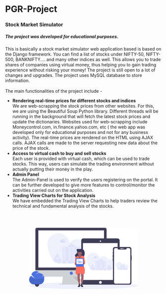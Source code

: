 # PGR-Project
<h3><b>Stock Market Simulator</b></h3>
<h5><b>The project was developed for educational purposes.</b></h5>
This is basically a stock market simulator web application based is based on the Django framework. You can find a list of stocks under NIFTY-50, NIFTY-500, BANKNIFTY.... and many other indices as well. This allows you to trade shares of companies using virtual money, thus helping you to gain trading experience without risking your money! The project is still open to a lot of changes and upgrades. The project uses MySQL database to store information.<br><br>
The main functionalities of the project include - 
<ul>
  <li><b>Rendering real-time prices for different stocks and indices</b></li>
    We are web-scrapping the stock prices from other websites. For this, we are using the Beautiful Soup Python library. Different threads will be running in the background that will fetch the latest stock prices and update the dictionaries. Websites used for web-scrapping include Moneycontrol.com, in.finance.yahoo.com, etc ( the web app was developed only for educational purposes and not for any business activity). The real-time prices are rendered on the HTML using AJAX calls. AJAX calls are made to the server requesting new data about the price of the stock.
  
  <li><b>Access to virtual cash to buy and sell stocks</b></li>
  Each user is provided with virtual cash, which can be used to trade stocks. This way, users can simulate the trading environment without actually putting their money in the play.
  
  <li><b>Admin Panel</b></li>
    The Admin-Panel is used to verify the users registering on the portal. It can be further developed to give more features to control/monitor the activities carried out on the application.
 
  <li><b>Trading View Charts for Stock Analysis</b></li>
    We have embedded the Trading View Charts to help traders review the technical and fundamental analysis of the stocks.
</ul>
<br><br>
<p align="center">
  <img src="asset/img/undraw_posting_photo.svg" width="350" title="hover text">
</p>
